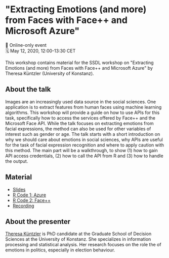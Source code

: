 # "Extracting Emotions (and more) from Faces with Face++ and Microsoft Azure" 

📍 Online-only event </br>
🗓 May 12, 2020, 12:00-13:30 CET

This workshop contains material for the SSDL workshop on "Extracting Emotions (and more) from Faces with Face++ and Microsoft Azure" by Theresa Küntzler (University of Konstanz).

## About the talk 
Images are an increasingly used data source in the social sciences. One application is to extract features from human faces using machine learning algorithms. This workshop will provide a guide on how to use APIs for this task, specifically how to access the services offered by Face++ and the Microsoft Face API. While the talk focuses on extracting emotions from facial expressions, the method can also be used for other variables of interest such as gender or age. The talk starts with a short introduction on why we should care about emotions in social sciences, why APIs are useful for the task of facial expression recognition and where to apply caution with this method. The main part will be a walkthrough, to show (1) how to gain API access credentials, (2) how to call the API from R and (3) how to handle the output.

## Material
- [Slides](https://github.com/SocialScienceDataLab/computer-vision-with-facepp-and-microsoft-azure/blob/master/2020_05_mzes.pdf)
- [R Code 1: Azure](https://github.com/SocialScienceDataLab/computer-vision-with-facepp-and-microsoft-azure/blob/master/azure_function_mzes.R)
- [R Code 2: Face++](https://github.com/SocialScienceDataLab/computer-vision-with-facepp-and-microsoft-azure/blob/master/facepp_functions_mzes.R)
- [Recording](https://youtu.be/vTZKwz8Xs80)

## About the presenter
[Theresa Küntzler](https://www.polver.uni-konstanz.de/cdm/people/students/kuentzler/) is PhD candidate at the Graduate School of Decision Sciences at the University of Konstanz. She specializes in information processing and statistical analysis. Her research focuses on the role the of emotions in politics, especially in election behaviour.

